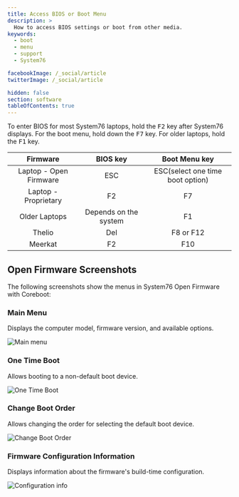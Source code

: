 ```yaml
---
title: Access BIOS or Boot Menu
description: >
  How to access BIOS settings or boot from other media.
keywords:
  - boot
  - menu
  - support
  - System76

facebookImage: /_social/article
twitterImage: /_social/article

hidden: false
section: software
tableOfContents: true
---
```


To enter BIOS for most System76 laptops, hold the <kbd>F2</kbd> key after System76 displays.  For the boot menu, hold down the <kbd>F7</kbd> key.  For older laptops, hold the <kbd>F1</kbd> key.

| Firmware               | BIOS key | Boot Menu key                    |
|:----------------------:|:--------:|:--------------------------------:|
| Laptop - Open Firmware | ESC      | ESC(select one time boot option) |
| Laptop - Proprietary   | F2       | F7                               |
| Older Laptops          | Depends on the system | F1                  |
| Thelio                 | Del      |  F8 or F12                       |
| Meerkat                | F2       | F10                              |

## Open Firmware Screenshots

The following screenshots show the menus in System76 Open Firmware with Coreboot:

### Main Menu

Displays the computer model, firmware version, and available options.

![Main menu](/images/boot-menu/homepage.jpg)

### One Time Boot

Allows booting to a non-default boot device.

![One Time Boot](/images/boot-menu/one-time-boot.jpg)

### Change Boot Order

Allows changing the order for selecting the default boot device.

![Change Boot Order](/images/boot-menu/change-boot-order.jpg)

### Firmware Configuration Information

Displays information about the firmware's build-time configuration.

![Configuration info](/images/boot-menu/configuration-info.jpg)
